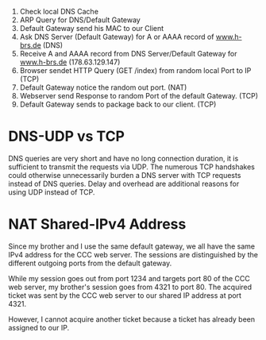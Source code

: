 1. Check local DNS Cache
2. ARP Query for DNS/Default Gateway
3. Default Gateway send his MAC to our Client
4. Ask DNS Server (Default Gateway) for A or AAAA record of www.h-brs.de (DNS)
5. Receive A and AAAA record from DNS Server/Default Gateway for www.h-brs.de (178.63.129.147)
6. Browser sendet HTTP Query (GET /index) from random local Port to IP (TCP)
7. Default Gateway notice the random out port. (NAT)
8. Webserver send Response to random Port of the default Gateway. (TCP)
9. Default Gateway sends to package back to our client. (TCP)

# DNS-UDP vs TCP

DNS queries are very short and have no long connection duration, it is sufficient to transmit the requests via UDP. The numerous TCP handshakes could otherwise unnecessarily burden a DNS server with TCP requests instead of DNS queries.
Delay and overhead are additional reasons for using UDP instead of TCP.

# NAT Shared-IPv4 Address

Since my brother and I use the same default gateway, we all have the same IPv4 address for the CCC web server. The sessions are distinguished by the different outgoing ports from the default gateway.

While my session goes out from port 1234 and targets port 80 of the CCC web server, my brother's session goes from 4321 to port 80. The acquired ticket was sent by the CCC web server to our shared IP address at port 4321.

However, I cannot acquire another ticket because a ticket has already been assigned to our IP.